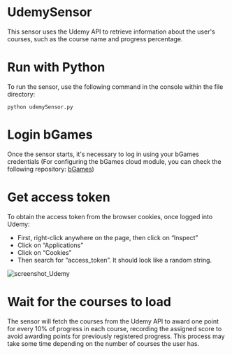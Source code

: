 # UdemySensor
This sensor uses the Udemy API to retrieve information about the user's courses, such as the course name and progress percentage.

# Run with Python
To run the sensor, use the following command in the console within the file directory:
```shell
python udemySensor.py
```

# Login bGames
Once the sensor starts, it's necessary to log in using your bGames credentials
(For configuring the bGames cloud module, you can check the following repository: [bGames](https://github.com/BlendedGames-bGames/bGames-dev-services/))

# Get access token
To obtain the access token from the browser cookies, once logged into Udemy:
* First, right-click anywhere on the page, then click on “Inspect”
* Click on “Applications”
* Click on “Cookies”
* Then search for “access_token”. It should look like a random string.

![screenshot_Udemy](https://github.com/user-attachments/assets/49436507-64e1-449a-a5ea-7506d0064392)

# Wait for the courses to load
The sensor will fetch the courses from the Udemy API to award one point for every 10% of progress in each course, recording the assigned score to avoid awarding points for previously registered progress. This process may take some time depending on the number of courses the user has.
